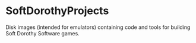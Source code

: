 # SoftDorothyProjects
Disk images (intended for emulators) containing code and tools for building Soft Dorothy Software games.
